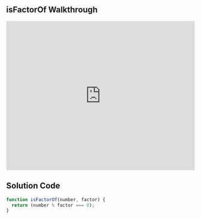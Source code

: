 ## isFactorOf Walkthrough

<iframe src="https://player.vimeo.com/video/206466668" width="100%" height="400" frameborder="0" webkitallowfullscreen mozallowfullscreen allowfullscreen></iframe>

## Solution Code

```js
function isFactorOf(number, factor) {
  return (number % factor === 0);
}
```
